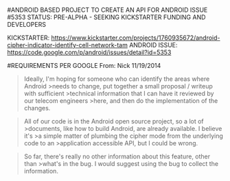 #ANDROID BASED PROJECT TO CREATE AN API FOR ANDROID ISSUE #5353
STATUS: PRE-ALPHA - SEEKING KICKSTARTER FUNDING AND DEVELOPERS

KICKSTARTER:	https://www.kickstarter.com/projects/1760935672/android-cipher-indicator-identify-cell-network-tam
ANDROID ISSUE:  https://code.google.com/p/android/issues/detail?id=5353

#REQUIREMENTS PER GOOGLE
From: Nick 11/19/2014

>Ideally, I'm hoping for someone who can identify the areas where Android >needs to change, put together a small proposal / writeup with sufficient >technical information that I can have it reviewed by our telecom engineers >here, and then do the implementation of the changes.

>All of our code is in the Android open source project, so a lot of >documents, like how to build Android, are already available. I believe it's >a simple matter of plumbing the cipher mode from the underlying code to an >application accessible API, but I could be wrong.

>So far, there's really no other information about this feature, other than >what's in the bug. I would suggest using the bug to collect the information.
